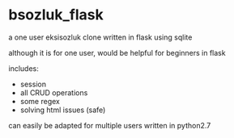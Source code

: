 # bsozluk_flask
a one user eksisozluk clone written in flask using sqlite


although it is for one user, would be helpful for beginners in flask

includes:
  - session
  - all CRUD operations
  - some regex
  - solving html issues (safe)
 
can easily be adapted for multiple users
written in python2.7
